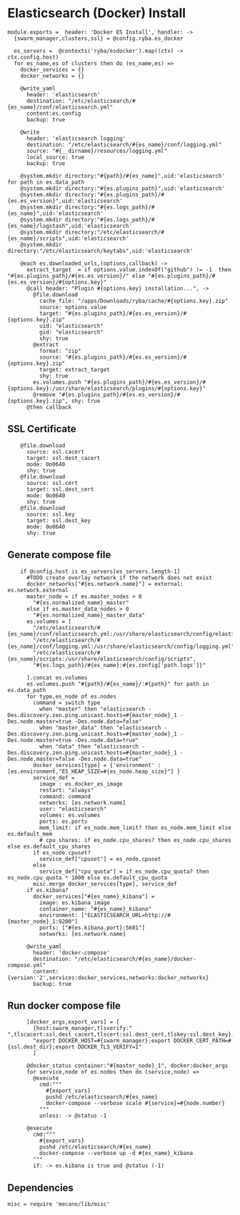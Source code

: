# Elasticsearch (Docker) Install

    module.exports =  header: 'Docker ES Install', handler: ->
      {swarm_manager,clusters,ssl} = @config.ryba.es_docker

      es_servers =  @contexts('ryba/esdocker').map((ctx) -> ctx.config.host)
      for es_name,es of clusters then do (es_name,es) =>
        docker_services = {}
        docker_networks = {}

        @write_yaml
          header: 'elasticsearch'
          destination: "/etc/elasticsearch/#{es_name}/conf/elasticsearch.yml"
          content:es.config
          backup: true

        @write
          header: 'elasticsearch logging'
          destination: "/etc/elasticsearch/#{es_name}/conf/logging.yml"
          source: "#{__dirname}/resources/logging.yml"
          local_source: true
          backup: true

        @system.mkdir directory:"#{path}/#{es_name}",uid:'elasticsearch' for path in es.data_path
        @system.mkdir directory:"#{es.plugins_path}",uid:'elasticsearch'
        @system.mkdir directory:"#{es.plugins_path}/#{es.es_version}",uid:'elasticsearch'
        @system.mkdir directory:"#{es.logs_path}/#{es_name}",uid:'elasticsearch'
        @system.mkdir directory:"#{es.logs_path}/#{es_name}/logstash",uid:'elasticsearch'
        @system.mkdir directory:"/etc/elasticsearch/#{es_name}/scripts",uid:'elasticsearch'
        @system.mkdir directory:"/etc/elasticsearch/keytabs",uid:'elasticsearch'

        @each es.downloaded_urls,(options,callback) ->
          extract_target  = if options.value.indexOf("github") != -1  then "#{es.plugins_path}/#{es.es_version}/" else "#{es.plugins_path}/#{es.es_version}/#{options.key}"
          @call header: "Plugin #{options.key} installation...", ->
            @file.download
              cache_file: "/apps/Downloads/ryba/cache/#{options.key}.zip"
              source: options.value
              target: "#{es.plugins_path}/#{es.es_version}/#{options.key}.zip"
              uid: "elasticsearch"
              gid: "elasticsearch"
              shy: true
            @extract
              format: "zip"
              source: "#{es.plugins_path}/#{es.es_version}/#{options.key}.zip"
              target: extract_target
              shy: true
            es.volumes.push "#{es.plugins_path}/#{es.es_version}/#{options.key}:/usr/share/elasticsearch/plugins/#{options.key}"
            @remove "#{es.plugins_path}/#{es.es_version}/#{options.key}.zip", shy: true
          @then callback

## SSL Certificate

        @file.download
          source: ssl.cacert
          target: ssl.dest_cacert
          mode: 0o0640
          shy: true
        @file.download
          source: ssl.cert
          target: ssl.dest_cert
          mode: 0o0640
          shy: true
        @file.download
          source: ssl.key
          target: ssl.dest_key
          mode: 0o0640
          shy: true

## Generate compose file

        if @config.host is es_servers[es_servers.length-1]
          #TODO create overlay network if the network does not exist
          docker_networks["#{es.network.name}"] = external: es.network.external
          master_node = if es.master_nodes > 0
            "#{es.normalized_name}_master"
          else if es.master_data_nodes > 0
            "#{es.normalized_name}_master_data"
          es.volumes = [
            "/etc/elasticsearch/#{es_name}/conf/elasticsearch.yml:/usr/share/elasticsearch/config/elasticsearch.yml",
            "/etc/elasticsearch/#{es_name}/conf/logging.yml:/usr/share/elasticsearch/config/logging.yml",
            "/etc/elasticsearch/#{es_name}/scripts:/usr/share/elasticsearch/config/scripts",
            "#{es.logs_path}/#{es_name}:#{es.config['path.logs']}"

          ].concat es.volumes
          es.volumes.push "#{path}/#{es_name}/:#{path}" for path in es.data_path
          for type,es_node of es.nodes
            command = switch type
              when "master" then "elasticsearch -Des.discovery.zen.ping.unicast.hosts=#{master_node}_1 -Des.node.master=true -Des.node.data=false"
              when "master_data" then "elasticsearch -Des.discovery.zen.ping.unicast.hosts=#{master_node}_1 -Des.node.master=true -Des.node.data=true"
              when "data" then "elasticsearch -Des.discovery.zen.ping.unicast.hosts=#{master_node}_1 -Des.node.master=false -Des.node.data=true"
            docker_services[type] = {'environment' : [es.environment,"ES_HEAP_SIZE=#{es_node.heap_size}"] }
            service_def = 
              image : es.docker_es_image
              restart: "always"
              command: command
              networks: [es.network.name]
              user: "elasticsearch"
              volumes: es.volumes
              ports: es.ports
              mem_limit: if es_node.mem_limit? then es_node.mem_limit else es.default_mem
              # cpu_shares: if es_node.cpu_shares? then es_node.cpu_shares else es.default_cpu_shares
            if es_node.cpuset?
              service_def["cpuset"] = es_node.cpuset
            else 
              service_def["cpu_quota"] = if es_node.cpu_quota? then es_node.cpu_quota * 1000 else es.default_cpu_quota
            misc.merge docker_services[type], service_def
          if es.kibana?
            docker_services["#{es_name}_kibana"] = 
              image: es.kibana_image
              container_name: "#{es_name}_kibana"
              environment: ["ELASTICSEARCH_URL=http://#{master_node}_1:9200"]
              ports: ["#{es.kibana.port}:5601"]
              networks: [es.network.name]

          @write_yaml
            header: 'docker-compose'
            destination: "/etc/elasticsearch/#{es_name}/docker-compose.yml"
            content: {version:'2',services:docker_services,networks:docker_networks}
            backup: true

## Run docker compose file

          [docker_args,export_vars] = [
            {host:swarm_manager,tlsverify:" ",tlscacert:ssl.dest_cacert,tlscert:ssl.dest_cert,tlskey:ssl.dest_key},
            "export DOCKER_HOST=#{swarm_manager};export DOCKER_CERT_PATH=#{ssl.dest_dir};export DOCKER_TLS_VERIFY=1"
            ]

          @docker_status container:"#{master_node}_1", docker:docker_args
          for service,node of es.nodes then do (service,node) =>
            @execute
              cmd:"""
                #{export_vars}
                pushd /etc/elasticsearch/#{es_name}
                docker-compose --verbose scale #{service}=#{node.number}
              """
              unless: -> @status -1

          @execute
            cmd:"""
              #{export_vars}
              pushd /etc/elasticsearch/#{es_name}
              docker-compose --verbose up -d #{es_name}_kibana
            """
            if: -> es.kibana is true and @status (-1)

## Dependencies

    misc = require 'mecano/lib/misc'
